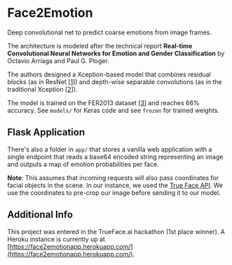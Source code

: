 # Face2Emotion

Deep convolutional net to predict coarse emotions from image frames.

The architecture is modeled after the technical report **Real-time Convolutional Neural Networks for Emotion and Gender Classification** by Octavio Arriaga and Paul G. Ploger.

The authors designed a Xception-based model that combines residual blocks (as in ResNet [[1](https://arxiv.org/abs/1512.03385)]) and depth-wise separable convolutions (as in the traditional Xception [[2](https://arxiv.org/abs/1611.05431)]).

The model is trained on the FER2013 dataset [[3](https://arxiv.org/abs/1307.0414)] and reaches 66% accuracy. See `models/` for Keras code and see `frozen` for trained weights.

## Flask Application

There's also a folder in `app/` that stores a vanilla web application with a single endpoint that reads a base64 encoded string representing an image and outputs a map of emotion probabilities per face.

**Note**: This assumes that incoming requests will also pass coordinates for facial objects in the scene. In our instance, we used the [True Face API](http://trueface.ai/). We use the coordinates to pre-crop our image before sending it to our model.

## Additional Info

This project was entered in the TrueFace.ai hackathon (1st place winner). A Heroku instance is currently up at [https://face2emotionapp.herokuapp.com/](https://face2emotionapp.herokuapp.com/).
